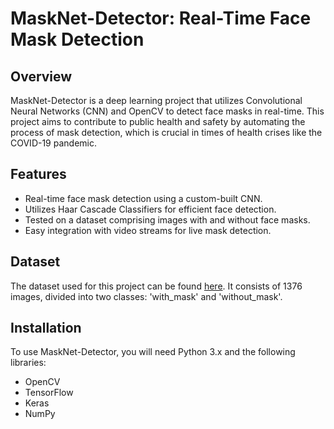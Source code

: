 # MaskNet-Detector: Real-Time Face Mask Detection

## Overview
MaskNet-Detector is a deep learning project that utilizes Convolutional Neural Networks (CNN) and OpenCV to detect face masks in real-time. This project aims to contribute to public health and safety by automating the process of mask detection, which is crucial in times of health crises like the COVID-19 pandemic.

## Features
- Real-time face mask detection using a custom-built CNN.
- Utilizes Haar Cascade Classifiers for efficient face detection.
- Tested on a dataset comprising images with and without face masks.
- Easy integration with video streams for live mask detection.

## Dataset
The dataset used for this project can be found [here](https://data-flair.training/blogs/download-face-mask-data). It consists of 1376 images, divided into two classes: 'with_mask' and 'without_mask'.

## Installation
To use MaskNet-Detector, you will need Python 3.x and the following libraries:
- OpenCV
- TensorFlow
- Keras
- NumPy
